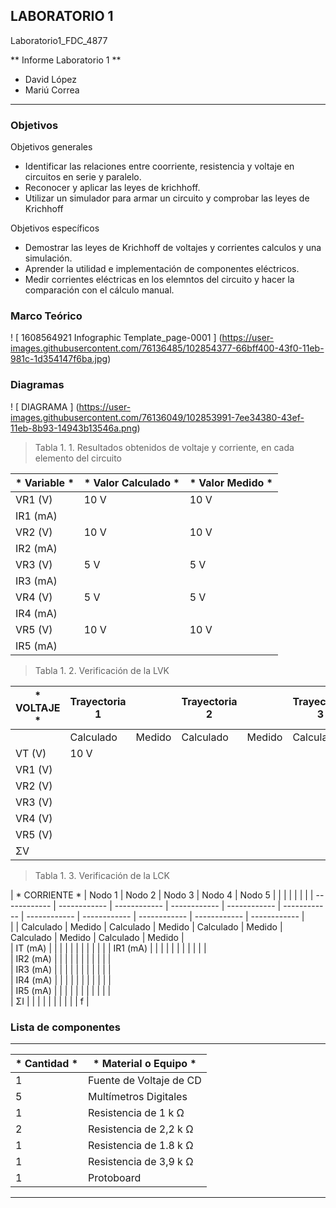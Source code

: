 ##  LABORATORIO 1	

Laboratorio1_FDC_4877	

** Informe Laboratorio 1 **	

- David López	
- Mariú Correa	

------------	

###  Objetivos	

Objetivos generales   	
- Identificar las relaciones entre coorriente, resistencia y voltaje en circuitos en serie y paralelo.	
- Reconocer y aplicar las leyes de krichhoff.	
- Utilizar un simulador para armar un circuito y comprobar las leyes de Krichhoff  	

Objetivos específicos	
- Demostrar las leyes de Krichhoff de voltajes y corrientes calculos y una simulación.	
- Aprender la utilidad e implementación de componentes eléctricos.	
- Medir corrientes eléctricas en los elemntos del circuito y hacer la comparación con el cálculo manual.	

###  Marco Teórico	

! [ 1608564921 Infographic Template_page-0001 ] (https://user-images.githubusercontent.com/76136485/102854377-66bff400-43f0-11eb-981c-1d354147f6ba.jpg)	

###  Diagramas	
! [ DIAGRAMA ] (https://user-images.githubusercontent.com/76136049/102853991-7ee34380-43ef-11eb-8b93-14943b13546a.png)	

> Tabla 1. 1. Resultados obtenidos de voltaje y corriente, en cada elemento del circuito	

| * Variable * | * Valor Calculado * | * Valor Medido * |	
| ------------ | ------------ | ------------ |	
| VR1 (V) | 10 V | 10 V |	
| IR1 (mA) | | |	
| VR2 (V) | 10 V | 10 V |	
| IR2 (mA) | | |	
| VR3 (V) | 5 V | 5 V |	
| IR3 (mA) | | |	
| VR4 (V) | 5 V | 5 V |	
| IR4 (mA) | | |	
| VR5 (V) | 10 V | 10 V |	
| IR5 (mA) | | |	


> Tabla 1. 2. Verificación de la LVK	

| * VOLTAJE * | Trayectoria 1 | | Trayectoria 2 | | Trayectoria 3 | |	
| ------------ | ------------ | ------------ | ------------ | ------------ | ------------ | ------------ |	
| | Calculado | Medido | Calculado | Medido | Calculado | Medido |	
| VT (V) | 10 V | | | | | |	
| VR1 (V) | | | | | | |	
| VR2 (V) | | | | | | |	
| VR3 (V) | | | | | | |	
| VR4 (V) | | | | | | |	
| VR5 (V) | | | | | | |	
| ΣV | | | | | | f |	

> Tabla 1. 3. Verificación de la LCK	

| * CORRIENTE * | Nodo 1 | Nodo 2 | Nodo 3 | Nodo 4 | Nodo 5 | | | | | |	|
| ------------ | ------------ | ------------ | ------------ | ------------ | ------------ | ------------ | ------------ | ------------ | ------------ | ------------ |	
| | Calculado | Medido | Calculado | Medido | Calculado | Medido | Calculado | Medido | Calculado | Medido |	
| IT (mA) | | | | | | | | | | |	
| IR1 (mA) | | | | | | | | | | |	
| IR2 (mA) | | | | | | | | | | |	
| IR3 (mA) | | | | | | | | | | |	
| IR4 (mA) | | | | | | | | | | |	
| IR5 (mA) | | | | | | | | | | |	
| ΣI | | | | | | | | | | f |	


###  Lista de componentes  	
------------	
| * Cantidad * | * Material o Equipo * |	
| ------------ | ------------ |	
| 1 | Fuente de Voltaje de CD |	
| 5 | Multímetros Digitales |	
| 1 | Resistencia de 1 k Ω |	
| 2 | Resistencia de 2,2 k Ω |	
| 1 | Resistencia de 1.8 k Ω |	
| 1 | Resistencia de 3,9 k Ω |	
| 1 | Protoboard |	
------------
